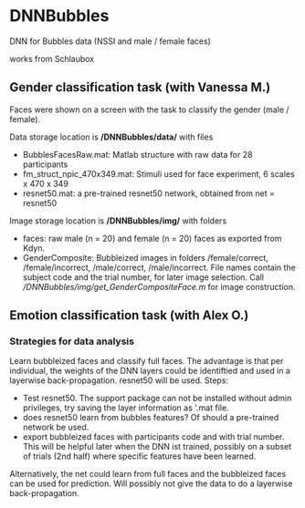 # DNNBubbles
DNN for Bubbles data (NSSI and male / female faces)

works from Schlaubox

## Gender classification task (with Vanessa M.)
Faces were shown on a screen with the task to classify the gender (male / female). 

Data storage location is **/DNNBubbles/data/** with files
- BubblesFacesRaw.mat: Matlab structure with raw data for 28 participants
- fm_struct_npic_470x349.mat: Stimuli used for face experiment, 6 scales x 470 x 349
- resnet50.mat: a pre-trained resnet50 network, obtained from net = resnet50


Image storage location is **/DNNBubbles/img/** with folders
- faces: raw male (n = 20) and female (n = 20) faces as exported from Kdyn. 
- GenderComposite: Bubbleized images in folders /female/correct, /female/incorrect, /male/correct, /male/incorrect. File names contain the subject code and the trial number, for later image selection. Call */DNNBubbles/img/get_GenderCompositeFace.m* for image construction.

## Emotion classification task (with Alex O.)



### Strategies for data analysis
Learn bubbleized faces and classify full faces. The advantage is that per individual, the weights of the DNN layers could be identiftied and used in a layerwise back-propagation. resnet50 will be used.
Steps:
- Test resnet50. The support package can not be installed without admin privileges, try saving the layer information as '.mat file.
- does resnet50 learn from bubbles features? Of should a pre-trained network be used.
- export bubbleized faces with participants code and with trial number. This will be helpful later when the DNN ist trained, possibly on a subset of trials (2nd half) where specific features have been learned.

Alternatively, the net could learn from full faces and the bubbleized faces can be used for prediction. Will possibly not give the data to do a layerwise back-propagation.

